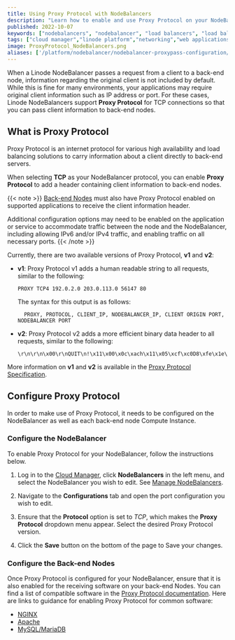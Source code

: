 ```yaml
---
title: Using Proxy Protocol with NodeBalancers
description: "Learn how to enable and use Proxy Protocol on your NodeBalancer to send client connection details to the back-end nodes."
published: 2022-10-07
keywords: ["nodebalancers", "nodebalancer", "load balancers", "load balancer", "load balancing", "high availability", "ha", "proxy protocol", "proxy"]
tags: ["cloud manager","linode platform","networking","web applications"]
image: ProxyProtocol_NodeBalancers.png
aliases: ['/platform/nodebalancer/nodebalancer-proxypass-configuration/','/guides/nodebalancer-proxypass-configuration/']
---
```


When a Linode NodeBalancer passes a request from a client to a back-end node, information regarding the original client is not included by default. While this is fine for many environments, your applications may require original client information such as IP address or port. For these cases, Linode NodeBalancers support **Proxy Protocol** for TCP connections so that you can pass client information to back-end nodes.

## What is Proxy Protocol

Proxy Protocol is an internet protocol for various high availability and load balancing solutions to carry information about a client directly to back-end servers.

When selecting **TCP** as your NodeBalancer protocol, you can enable **Proxy Protocol** to add a header containing client information to back-end nodes.

{{< note >}}
[Back-end Nodes](#configure-backend-node-proxy-protocol) must also have Proxy Protocol enabled on supported applications to receive the client information header.

Additional configuration options may need to be enabled on the application or service to accommodate traffic between the node and the NodeBalancer, including allowing IPv6 and/or IPv4 traffic, and enabling traffic on all necessary ports.
{{< /note >}}

Currently, there are two available versions of Proxy Protocol, **v1** and **v2**:

- **v1**: Proxy Protocol v1 adds a human readable string to all requests, similar to the following:

    ```output
    PROXY TCP4 192.0.2.0 203.0.113.0 56147 80
    ```

    The syntax for this output is as follows:

        PROXY, PROTOCOL, CLIENT_IP, NODEBALANCER_IP, CLIENT ORIGIN PORT, NODEBALANCER PORT

- **v2**: Proxy Protocol v2 adds a more efficient binary data header to all requests, similar to the following:

    ```output
    \r\n\r\n\x00\r\nQUIT\n!\x11\x00\x0c\xach\x11\x05\xcf\xc0D8\xfe\x1e\x04\xd2
    ```

More information on **v1** and **v2** is available in the [Proxy Protocol Specification](http://www.haproxy.org/download/1.8/doc/proxy-protocol.txt).

## Configure Proxy Protocol

In order to make use of Proxy Protocol, it needs to be configured on the NodeBalancer as well as each back-end node Compute Instance.

### Configure the NodeBalancer

To enable Proxy Protocol for your NodeBalancer, follow the instructions below.

1.  Log in to the [Cloud Manager](http://cloud.linode.com), click **NodeBalancers** in the left menu, and select the NodeBalancer you wish to edit. See [Manage NodeBalancers](/docs/products/networking/nodebalancers/guides/manage/).

1.  Navigate to the **Configurations** tab and open the port configuration you wish to edit.

1.  Ensure that the **Protocol** option is set to *TCP*, which makes the **Proxy Protocol** dropdown menu appear. Select the desired Proxy Protocol version.

1.  Click the **Save** button on the bottom of the page to Save your changes.

### Configure the Back-end Nodes

Once Proxy Protocol is configured for your NodeBalancer, ensure that it is also enabled for the receiving software on your back-end Nodes. You can find a list of compatible software in the [Proxy Protocol documentation](https://www.haproxy.com/blog/haproxy/proxy-protocol/). Here are links to guidance for enabling Proxy Protocol for common software:

-   [NGINX](https://docs.nginx.com/nginx/admin-guide/load-balancer/using-proxy-protocol/)
-   [Apache](https://httpd.apache.org/docs/2.4/mod/mod_remoteip.html)
-   [MySQL/MariaDB](https://mariadb.com/kb/en/proxy-protocol-support/)
